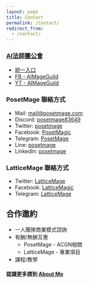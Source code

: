 ```yaml
---
layout: page
title: Contact
permalink: /Contact/
redirect_from:
  - /contact/
---
```


### [AI法師團公會](https://discord.gg/Npgce5Sdmn)
  * [統一入口](https://portaly.cc/AIMageGuild)
  * [FB - AIMageGuild](https://www.facebook.com/groups/ai.mage.guild)
  * [YT - AIMageGuild](https://www.youtube.com/@AIMageGuild)

### PosetMage 聯絡方式
* Mail: mail@posetmage.com
* Discord:  [posetmage#3649](https://discord.gg/3UU5bRdbda)
* Twitter:  [posetmage](https://twitter.com/posetmage)
* Facebook: [PosetMagic](https://www.facebook.com/posetmagic)
* Telegram: [PosetMage](https://t.me/PosetMage)
* Line:     [posetmage](https://line.me/ti/p/posetmage)
* LinkedIn: [posetmage](https://www.linkedin.com/in/posetmage/)

### LatticeMage 聯絡方式
* Twitter:  [LatticeMage](https://twitter.com/LatticeMage)
* Facebook: [LatticeMagic](https://www.facebook.com/LatticeMagic)
* Telegram: [LatticeMage](https://t.me/PosetMage)

## 合作邀約
* 一人團隊商業模式諮詢
* 有酬/無酬互惠
  * PosetMage - ACGN相關
  * LatticeMage - 專業項目
* 課程/教學

#### 認識更多請到 [About Me](/about)